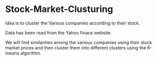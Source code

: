# Stock-Market-Clusturing
Idea is to cluster the Various companies according to their stock. 

Data has been read from the Yahoo finace website. 

We will find similarities among the various companies using their stock market prices and then cluster them into different clusters using the K-means algorithm.
